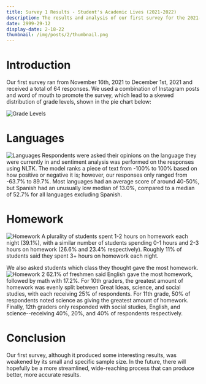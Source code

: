 ```yaml
---
title: Survey 1 Results - Student's Academic Lives (2021-2022)
description: The results and analysis of our first survey for the 2021-2022 school year!
date: 2999-29-12
display-date: 2-18-22
thumbnail: /img/posts/2/thumbnail.png
---
```


# Introduction
Our first survey ran from November 16th, 2021 to December 1st, 2021 and received a total of 64 responses. We used a combination of Instagram posts and word of mouth to promote the survey, which lead to a skewed distribution of grade levels, shown in the pie chart below:

![Grade Levels](../../img/posts/2/gradelevels.png)

# Languages
![Languages](../../img/posts/2/languages.png)
Respondents were asked their opinions on the language they were currently in and sentiment analysis was performed on the responses using NLTK. The model ranks a piece of text from -100% to 100% based on how positive or negative it is; however, our responses only ranged from -63.7% to 89.7%. Most languages had an average score of around 40-50%, but Spanish had an unusually low median of 13.0%, compared to a median of 52.7% for all languages excluding Spanish.

# Homework
![Homework](../../img/posts/2/homework.png)
A plurality of students spent 1-2 hours on homework each night (39.1%), with a similar number of students spending 0-1 hours and 2-3 hours on homework (26.6% and 23.4% respectively). Roughly 11% of students said they spent 3+ hours on homework each night.

We also asked students which class they thought gave the most homework.
![Homework 2](../../img/posts/2/homework2.png)
62.1% of freshmen said English gave the most homework, followed by math with 17.2%. For 10th graders, the greatest amount of homework was evenly split between Great Ideas, science, and social studies, with each receiving 25% of respondents. For 11th grade, 50% of respondents noted science as giving the greatest amount of homework. Finally, 12th graders only responded with social studies, English, and science--receiving 40%, 20%, and 40% of respondents respectively.

# Conclusion
Our first survey, although it produced some interesting results, was weakened by its small and specific sample size. In the future, there will hopefully be a more streamlined, wide-reaching process that can produce better, more accurate results.